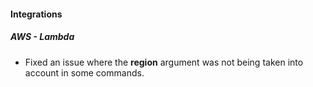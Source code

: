 
#### Integrations
##### AWS - Lambda
- Fixed an issue where the **region** argument was not being taken into account in some commands. 
